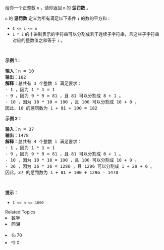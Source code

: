 <p>给你一个正整数&nbsp;<code>n</code>&nbsp;，请你返回&nbsp;<code>n</code>&nbsp;的&nbsp;<strong>惩罚数</strong>&nbsp;。</p>

<p><code>n</code>&nbsp;的 <strong>惩罚数</strong>&nbsp;定义为所有满足以下条件 <code>i</code>&nbsp;的数的平方和：</p>

<ul> 
 <li><code>1 &lt;= i &lt;= n</code></li> 
 <li><code>i * i</code> 的十进制表示的字符串可以分割成若干连续子字符串，且这些子字符串对应的整数值之和等于 <code>i</code> 。</li> 
</ul>

<p>&nbsp;</p>

<p><strong>示例 1：</strong></p>

<pre>
<b>输入：</b>n = 10
<b>输出：</b>182
<b>解释：</b>总共有 3 个整数 i 满足要求：
- 1 ，因为 1 * 1 = 1
- 9 ，因为 9 * 9 = 81 ，且 81 可以分割成 8 + 1 。
- 10 ，因为 10 * 10 = 100 ，且 100 可以分割成 10 + 0 。
因此，10 的惩罚数为 1 + 81 + 100 = 182
</pre>

<p><strong>示例 2：</strong></p>

<pre>
<b>输入：</b>n = 37
<b>输出：</b>1478
<b>解释：</b>总共有 4 个整数 i 满足要求：
- 1 ，因为 1 * 1 = 1
- 9 ，因为 9 * 9 = 81 ，且 81 可以分割成 8 + 1 。
- 10 ，因为 10 * 10 = 100 ，且 100 可以分割成 10 + 0 。
- 36 ，因为 36 * 36 = 1296 ，且 1296 可以分割成 1 + 29 + 6 。
因此，37 的惩罚数为 1 + 81 + 100 + 1296 = 1478
</pre>

<p>&nbsp;</p>

<p><strong>提示：</strong></p>

<ul> 
 <li><code>1 &lt;= n &lt;= 1000</code></li> 
</ul>

<div><div>Related Topics</div><div><li>数学</li><li>回溯</li></div></div><br><div><li>👍 70</li><li>👎 0</li></div>